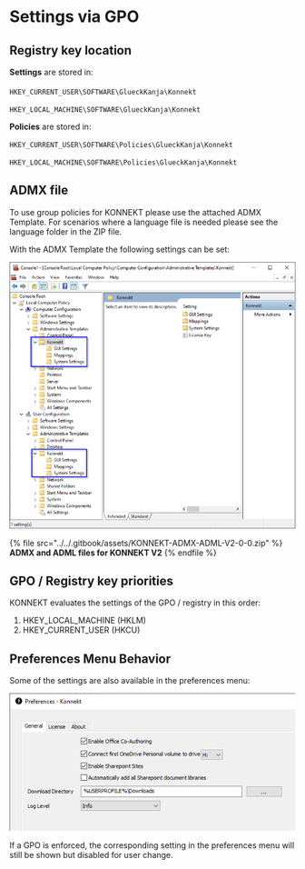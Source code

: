 # Settings via GPO

## Registry key location

**Settings** are stored in:\
\
`HKEY_CURRENT_USER\SOFTWARE\GlueckKanja\Konnekt`

`HKEY_LOCAL_MACHINE\SOFTWARE\GlueckKanja\Konnekt`

**Policies** are stored in:

`HKEY_CURRENT_USER\SOFTWARE\Policies\GlueckKanja\Konnekt`

`HKEY_LOCAL_MACHINE\SOFTWARE\Policies\GlueckKanja\Konnekt`

## ADMX file

To use group policies for KONNEKT please use the attached ADMX Template. For scenarios where a language file is needed please see the language folder in the ZIP file.

With the ADMX Template the following settings can be set:

![](<../../.gitbook/assets/image (27).png>)

{% file src="../../.gitbook/assets/KONNEKT-ADMX-ADML-V2-0-0.zip" %}
**ADMX and ADML files for KONNEKT V2**
{% endfile %}

## **GPO / Registry key priorities**

KONNEKT evaluates the settings of the GPO / registry in this order:

1. HKEY\_LOCAL\_MACHINE (HKLM)
2. HKEY\_CURRENT\_USER (HKCU)

## Preferences Menu Behavior

Some of the settings are also available in the preferences menu:

![](<../../.gitbook/assets/image (15).png>)

If a GPO is enforced, the corresponding setting in the preferences menu will still be shown but disabled for user change.
